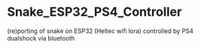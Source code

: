 # Snake_ESP32_PS4_Controller
(re)porting of snake on ESP32 (Heltec wifi lora) controlled by PS4 dualshock via bluetooth
